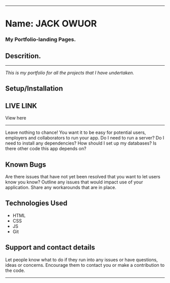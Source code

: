 ____________________________________________________________________________________________________________________________________________________________________
# Name:   JACK OWUOR
### My Portfolio-landing Pages.
## Descrition.
____________________________________________________________________________________________________________________________________________________________________
*This is my portfolio for all the projects that I have undertaken.*
## Setup/Installation
## LIVE LINK
View here 
____________________________________________________________________________________________________________________________________________________________________
Leave nothing to chance! You want it to be easy for potential users, employers and collaborators to run your app. Do I need to run a server? Do I need to install any dependencies? How should I set up my databases? Is there other code this app depends on?
## Known Bugs
Are there issues that have not yet been resolved that you want to let users know you know? Outline any issues that would impact use of your application. Share any workarounds that are in place. 
## Technologies Used
* HTML
* CSS
* JS
* Git
## Support and contact details
Let people know what to do if they run into any issues or have questions, ideas or concerns.  Encourage them to contact you or make a contribution to the code.
___________________________________________________________________________________________________________________________________________________________________
